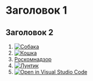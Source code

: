 # Заголовок 1

## Заголовок 2

1. [![Собака](https://натуралка.рф/files/products/517676504.800x600w.jpg?4fcb562f5f68b37faef6260850cf6c2f)](https://ru.wikipedia.org/wiki/%D0%A1%D0%BE%D0%B1%D0%B0%D0%BA%D0%B0)
2. [![Кошка](https://cdnn21.img.ria.ru/images/07e4/0c/0a/1588644193_0:321:3071:2048_1920x1080_80_0_0_85f1117800d6e25c21bb25e0e7d184e7.jpg)](https://ru.wikipedia.org/wiki/%D0%9A%D0%BE%D1%88%D0%BA%D0%B0)
3. [Роскомнадзор](https://ru.wikipedia.org/wiki/%D0%A0%D0%BE%D1%81%D0%BA%D0%BE%D0%BC%D0%BD%D0%B0%D0%B4%D0%B7%D0%BE%D1%80)
4. [![Лунтик](https://www.vokrug.tv/pic/person/5/5/0/9/5509d9bc44d7e854bd7706a5bbe3c62a.jpeg)](https://www.youtube.com/user/luntik)
5. [![Open in Visual Studio Code](https://classroom.github.com/assets/open-in-vscode-2e0aaae1b6195c2367325f4f02e2d04e9abb55f0b24a779b69b11b9e10269abc.svg)](https://classroom.github.com/online_ide?assignment_repo_id=16444038&assignment_repo_type=AssignmentRepo)
